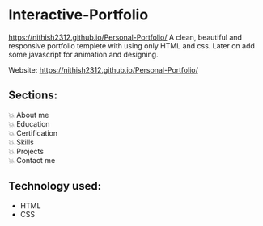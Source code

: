 # Interactive-Portfolio 

https://nithish2312.github.io/Personal-Portfolio/
A clean, beautiful and responsive portfolio templete with using only HTML and css.
Later on add some javascript for animation and designing.

Website: https://nithish2312.github.io/Personal-Portfolio/

## Sections:
💥 About me\
💥 Education\
💥 Certification\
💥 Skills\
💥 Projects\
💥 Contact me

## Technology used:
- HTML
- CSS

